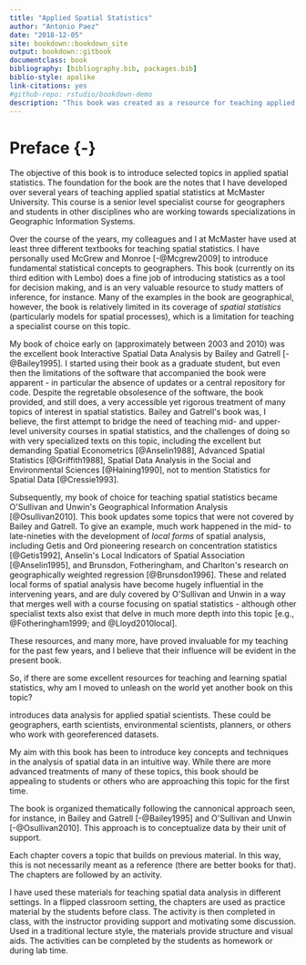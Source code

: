 ```yaml
--- 
title: "Applied Spatial Statistics"
author: "Antonio Paez"
date: "2018-12-05"
site: bookdown::bookdown_site
output: bookdown::gitbook
documentclass: book
bibliography: [bibliography.bib, packages.bib]
biblio-style: apalike
link-citations: yes
#github-repo: rstudio/bookdown-demo
description: "This book was created as a resource for teaching applied spatial statistics at McMaster University by Antonio Paez, with support from Anastassios Dardas and Rajiv Ubhi."
---
```


# Preface {-}

The objective of this book is to introduce selected topics in applied spatial statistics. The foundation for the book are the notes that I have developed over several years of teaching applied spatial statistics at McMaster University. This course is a senior level specialist course for geographers and students in other disciplines who are working towards specializations in Geographic Information Systems. 

Over the course of the years, my colleagues and I at McMaster have used at least three different textbooks for teaching spatial statistics. I have personally used McGrew and Monroe [-@Mcgrew2009] to introduce fundamental statistical concepts to geographers. This book (currently on its third edition with Lembo) does a fine job of introducing statistics as a tool for decision making, and is an very valuable resource to study matters of inference, for instance. Many of the examples in the book are geographical, however, the book is relatively limited in its coverage of _spatial statistics_ (particularly models for spatial processes), which is a limitation for teaching a specialist course on this topic.

My book of choice early on (approximately between 2003 and 2010) was the excellent book Interactive Spatial Data Analysis by Bailey and Gatrell [-@Bailey1995]. I started using their book as a graduate student, but even then the limitations of the software that accompanied the book were apparent - in particular the absence of updates or a central repository for code. Despite the regretable obsolesence of the software, the book provided, and still does, a very accessible yet rigorous treatment of many topics of interest in spatial statistics. Bailey and Gatrell's book was, I believe, the first attempt to bridge the need of teaching mid- and upper-level university courses in spatial statistics, and the challenges of doing so with very specialized texts on this topic, including the excellent but demanding Spatial Econometrics [@Anselin1988], Advanced Spatial Statistics [@Griffith1988], Spatial Data Analysis in the Social and Environmental Sciences [@Haining1990], not to mention Statistics for Spatial Data [@Cressie1993].

Subsequently, my book of choice for teaching spatial statistics became O'Sullivan and Unwin's Geographical Information Analysis [@Osullivan2010]. This book updates some topics that were not covered by Bailey and Gatrell. To give an example, much work happened in the mid- to late-nineties with the development of _local forms_ of spatial analysis, including Getis and Ord pioneering research on concentration statistics [@Getis1992], Anselin's Local Indicators of Spatial Association [@Anselin1995], and Brunsdon, Fotheringham, and Charlton's research on geographically weighted regression [@Brunsdon1996]. These and related local forms of spatial analysis have become hugely influential in the intervening years, and are duly covered by O'Sullivan and Unwin in a way that merges well with a course focusing on spatial statistics - although other specialist texts also exist that delve in much more depth into this topic [e.g., @Fotheringham1999; and @Lloyd2010local].

These resources, and many more, have proved invaluable for my teaching for the past few years, and I believe that their influence will be evident in the present book.

So, if there are some excellent resources for teaching and learning spatial statistics, why am I moved to unleash on the world yet another book on this topic?



introduces data analysis for applied spatial scientists. These could be geographers, earth scientists, environmental scientists, planners, or others who work with georeferenced datasets.

My aim with this book has been to introduce key concepts and techniques in the analysis of spatial data in an intuitive way. While there are more advanced treatments of many of these topics, this book should be appealing to students or others who are approaching this topic for the first time.

The book is organized thematically following the cannonical approach seen, for instance, in Bailey and Gatrell [-@Bailey1995] and O'Sullivan and Unwin [-@Osullivan2010]. This approach is to conceptualize data by their unit of support.

Each chapter covers a topic that builds on previous material. In this way, this is not necessarily meant as a reference (there are better books for that). The chapters are followed by an activity.

I have used these materials for teaching spatial data analysis in different settings. In a flipped classroom setting, the chapters are used as practice material by the students before class. The activity is then completed in class, with the instructor providing support and motivating some discussion. Used in a traditional lecture style, the materials provide structure and visual aids. The activities can be completed by the students as homework or during lab time.
